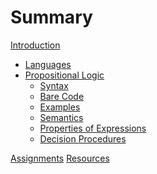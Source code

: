 
# Summary

[Introduction](./introduction.md)
- [Languages](./languages.md)
- [Propositional Logic]()
  - [Syntax](./DMT1/Lectures/L02_propLogic/formal/syntax.lean.md)
  - [Bare Code](./DMT1/Library/propLogic/syntax.lean.md)
  - [Examples](./DMT1/Lectures/L02_propLogic/formal/axioms.lean.md)
  - [Semantics](./DMT1/Lectures/L02_propLogic/formal/semantics.lean.md)
  - [Properties of Expressions]()
  - [Decision Procedures]()

[Assignments](./assignments.md)
[Resources](./resources.md)
